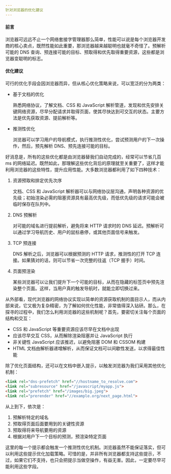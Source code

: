 ```yaml
---
针对浏览器的优化建议
---
```


#### 前言

浏览器可远远不止一个网络套接字管理器那么简单，性能可以说是每个浏览器开发商的核心卖点，既然性能如此重要，那浏览器越来越聪明也就毫不奇怪了。预解析可能的 DNS 查询、预连接可能的目标、预取得和优先取得重要资源，这些都是浏览器变聪明的标志。

#### 优化建议

可行的优化手段会因浏览器而异，但从核心优化策略来说，可以宽泛的分为两类：

* 基于文档的优化

  熟悉网络协议，了解文档、CSS 和 JavaScript 解析管道，发现和优先安排关键网络资源，尽早分配请求并取得页面，使其尽快达到可交互的状态。主要方法是优先获取资源、提前解析等。

* 推测性优化

  浏览器可以学习用户的导航模式，执行推测性优化，尝试预测用户的下一次操作，然后，预先解析 DNS、预先连接可能的目标。

好消息是，所有的这些优化都是由浏览器替我们自动完成的，经常可以节省几百 ms 的网络延迟。既然如此，那理解这些优化背后的原理就至关重要了，这样才能利用浏览器的这些特性，提升应用性能。大多数浏览器都利用了如下四种技术：

1. 资源预取和排定优先次序

   文档、CSS 和 JavaScript 解析器可以与网络协议层沟通，声明各种资源的优先级；初始渲染必需的阻塞资源具有最高优先级，而低优先级的请求可能会被临时保存在队列中。

2. DNS 预解析

   对可能的域名进行提前解析，避免将来 HTTP 请求时的 DNS 延迟。预解析可以通过学习导航历史、用户的鼠标悬停，或其他页面信号来触发。

3. TCP 预连接

   DNS 解析之后，浏览器可以根据预测的 HTTP 请求，推测性的打开 TCP 连接。如果猜对的话，则可以节省一次完整的往返（TCP 握手）时间。

4. 页面预渲染

   某些浏览器可以让我们提升下一个可能的目标，从而在隐藏的标签页中预先渲染整个页面。这样，当用户真的触发导航时，就能立即切换过来。

从外部看，现代浏览器的网络协议实现以简单的资源获取机制的面目示人，而从内部来说，它又极为复杂精密，为了解如何优化性能，非常值得深入钻研。那么，在探寻的过程中，我们怎么利用浏览器的这些机制呢？首先，要密切关注每个页面的结构和交互：

* CSS 和 JavaScript 等重要资源应该尽早在文档中出现
* 应该尽早交互 CSS，从而解除渲染阻塞并让 JavaScript 执行
* 非关键性 JavaScript 应该推迟，以避免阻塞 DOM 和 CSSOM 构建
* HTML 文档由解析器递增解析，从而保证文档可以间歇性发送，以求得最佳性能

除了优化页面结构，还可以在文档中嵌入提示，以触发浏览器为我们采用其他优化机制：

```html
<link rel="dns-prefetch" href="//hostname_to_resolve.com">
<link rel="subresource" href="/javascript/myapp.js">
<link rel="prefetch" href="/images/big.jpeg">
<link rel="prerender" href="//example.org/next_page.html">
```

从上到下，依次是：

1. 预解析特定的域名
2. 预取得页面后面要用到的关键性资源
3. 预取得将来导航要用的资源
4. 根据对用户下一个目标的预测，预渲染特定页面

这里的每一个提示都会触发一个推测性优化机制。浏览器虽然不能保证落实，但可以利用这些提示优化加载策略。可惜的是，并非所有浏览器都支持这些提示，不过，如果它们不支持，也只会把提示当做空操作，有益无害。因此，一定要尽早可能利用这些字段。